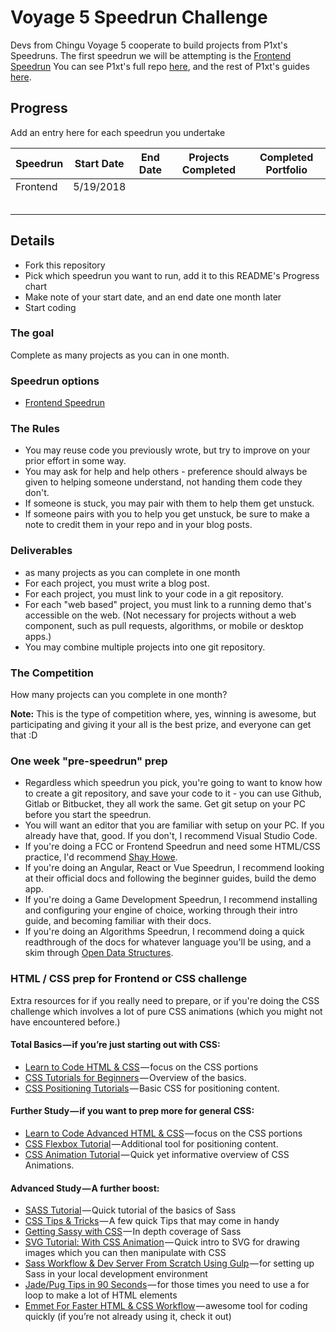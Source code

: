 # Voyage 5 Speedrun Challenge

Devs from Chingu Voyage 5 cooperate to build projects from P1xt's Speedruns. 
The first speedrun we will be attempting is the [Frontend Speedrun](./Frontend_Speedrun.md)
You can see P1xt's full repo [here](https://github.com/P1xt/speedrun-challenge), and
the rest of P1xt's guides [here](https://github.com/P1xt/p1xt-guides).
## Progress

Add an entry here for each speedrun you undertake

| Speedrun | Start Date | End Date | Projects Completed | Completed Portfolio |
| -------- | ---------- | -------- | ------------------ | ------------------- |
| Frontend | 5/19/2018  |          |                    |                     |
|          |            |          |                    |                     |
|          |            |          |                    |                     |
|          |            |          |                    |                     |
|          |            |          |                    |                     |
|          |            |          |                    |                     |

## Details

* Fork this repository
* Pick which speedrun you want to run, add it to this README's Progress chart
* Make note of your start date, and an end date one month later
* Start coding

### The goal

Complete as many projects as you can in one month.
### Speedrun options

* [Frontend Speedrun](./Frontend_Speedrun.md)

### The Rules

* You may reuse code you previously wrote, but try to improve on your prior effort in some way.
* You may ask for help and help others - preference should always be given to helping someone understand, not handing them code they don't.
* If someone is stuck, you may pair with them to help them get unstuck.
* If someone pairs with you to help you get unstuck, be sure to make a note to credit them in your repo and in your blog posts.

### Deliverables

* as many projects as you can complete in one month
* For each project, you must write a blog post.
* For each project, you must link to your code in a git repository.
* For each "web based" project, you must link to a running demo that's accessible on the web. (Not necessary for projects without a web component, such as pull requests, algorithms, or mobile or desktop apps.)
* You may combine multiple projects into one git repository.

### The Competition

How many projects can you complete in one month?

**Note:** This is the type of competition where, yes, winning is awesome, but participating and giving it your all is the best prize, and everyone can get that :D

### One week "pre-speedrun" prep

* Regardless which speedrun you pick, you're going to want to know how to create a git repository, and save your code to it - you can use Github, Gitlab or Bitbucket, they all work the same. Get git setup on your PC before you start the speedrun.
* You will want an editor that you are familiar with setup on your PC. If you already have that, good. If you don't, I recommend Visual Studio Code.
* If you're doing a FCC or Frontend Speedrun and need some HTML/CSS practice, I'd recommend [Shay Howe](https://learn.shayhowe.com/).
* If you're doing an Angular, React or Vue Speedrun, I recommend looking at their official docs and following the beginner guides, build the demo app.
* If you're doing a Game Development Speedrun, I recommend installing and configuring your engine of choice, working through their intro guide, and becoming familiar with their docs.
* If you're doing an Algorithms Speedrun, I recommend doing a quick readthrough of the docs for whatever language you'll be using, and a skim through [Open Data Structures](http://opendatastructures.org/).

### HTML / CSS prep for Frontend or CSS challenge

Extra resources for if you really need to prepare, or if you're doing the CSS challenge which involves a lot of pure CSS animations (which you might not have encountered before.)

#### Total Basics — if you’re just starting out with CSS:

* [Learn to Code HTML & CSS](https://learn.shayhowe.com/html-css/) — focus on the CSS portions
* [CSS Tutorials for Beginners](https://www.youtube.com/playlist?list=PL4cUxeGkcC9gQeDH6xYhmO-db2mhoTSrT) — Overview of the basics.
* [CSS Positioning Tutorials](https://www.youtube.com/playlist?list=PL4cUxeGkcC9hudKGi5o5UiWuTAGbxiLTh) — Basic CSS for positioning content.

#### Further Study — if you want to prep more for general CSS:

* [Learn to Code Advanced HTML & CSS](https://learn.shayhowe.com/advanced-html-css/) — focus on the CSS portions
* [CSS Flexbox Tutorial](https://www.youtube.com/watch?v=Y8zMYaD1bz0&list=PL4cUxeGkcC9i3FXJSUfmsNOx8E7u6UuhG) — Additional tool for positioning content.
* [CSS Animation Tutorial](https://www.youtube.com/watch?v=jgw82b5Y2MU&list=PL4cUxeGkcC9iGYgmEd2dm3zAKzyCGDtM5) — Quick yet informative overview of CSS Animations.

#### Advanced Study — A further boost:

* [SASS Tutorial](https://www.youtube.com/watch?v=St5B7hnMLjg&list=PL4cUxeGkcC9iEwigam3gTjU_7IA3W2WZA) — Quick tutorial of the basics of Sass
* [CSS Tips & Tricks](https://www.youtube.com/watch?v=B9OZkATMbag&list=PL4cUxeGkcC9htzG9o-QzCTsGMbmfuF4kk) — A few quick Tips that may come in handy
* [Getting Sassy with CSS](http://www.sassshop.com/#/) — In depth coverage of Sass
* [SVG Tutorial: With CSS Animation](https://www.youtube.com/watch?v=IM8eTD01UE8) — Quick intro to SVG for drawing images which you can then manipulate with CSS
* [Sass Workflow & Dev Server From Scratch Using Gulp](https://www.youtube.com/watch?v=rmXVmfx3rNo) — for setting up Sass in your local development environment
* [Jade/Pug Tips in 90 Seconds](https://www.youtube.com/watch?v=JqCs1pdmf9o&list=PLHrxuCR-0CcSWiMuLf58iuIsNlP549-Sk) — for those times you need to use a for loop to make a lot of HTML elements
* [Emmet For Faster HTML & CSS Workflow](https://www.youtube.com/watch?v=5BIAdWNcr8Y) — awesome tool for coding quickly (if you’re not already using it, check it out)
